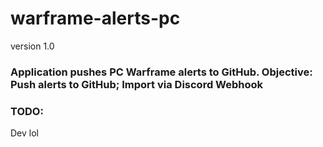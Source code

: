 # warframe-alerts-pc
version 1.0

### Application pushes PC Warframe alerts to GitHub. Objective: Push alerts to GitHub; Import via Discord Webhook

### TODO:
Dev lol
